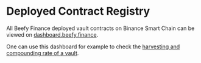 # Deployed Contract Registry

All Beefy Finance deployed vault contracts on Binance Smart Chain can be viewed on [dashboard.beefy.finance](https://dashboard.beefy.finance).

One can use this dashboard for example to check the [harvesting and compounding rate of a vault](../../faq/how-to-guides/how-to-check-harvesting-compounding-rate.md).